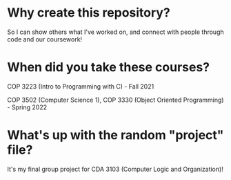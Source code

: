 # Why create this repository?
So I can show others what I've worked on, and connect with people through code and our coursework!

# When did you take these courses?
COP 3223 (Intro to Programming with C) - Fall 2021

COP 3502 (Computer Science 1), COP 3330 (Object Oriented Programming) - Spring 2022

# What's up with the random "project" file?
It's my final group project for CDA 3103 (Computer Logic and Organization)!

